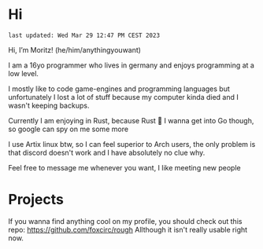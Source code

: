 
# Hi

`last updated: Wed Mar 29 12:47 PM CEST 2023`

Hi, I’m Moritz! (he/him/anythingyouwant)

I am a 16yo programmer who lives in germany and enjoys programming at a low level.

I mostly like to code game-engines and programming languages but unfortunately I
lost a lot of stuff because my computer kinda died and I wasn't keeping backups.

Currently I am enjoying in Rust, because Rust 🦀
I wanna get into Go though, so google can spy on me some more

I use Artix linux btw, so I can feel superior to Arch users,
the only problem is that discord doesn't work and I have absolutely no clue why.

Feel free to message me whenever you want, I like meeting new people

# Projects

If you wanna find anything cool on my profile, you should check out
this repo: https://github.com/foxcirc/rough
Allthough it isn't really usable right now.
